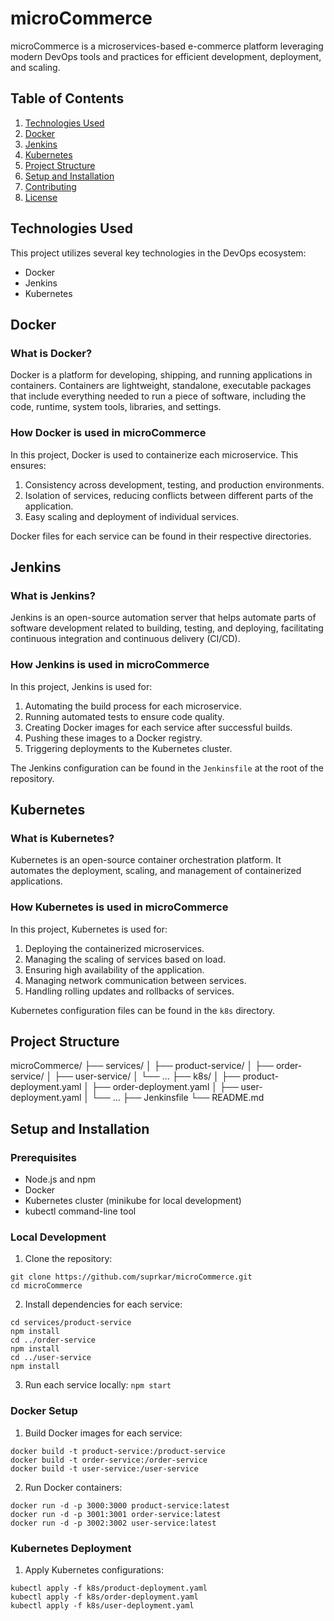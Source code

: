 # microCommerce

microCommerce is a microservices-based e-commerce platform leveraging modern DevOps tools and practices for efficient development, deployment, and scaling.

## Table of Contents
1. [Technologies Used](#technologies-used)
2. [Docker](#docker)
3. [Jenkins](#jenkins)
4. [Kubernetes](#kubernetes)
5. [Project Structure](#project-structure)
6. [Setup and Installation](#setup-and-installation)
7. [Contributing](#contributing)
8. [License](#license)

## Technologies Used

This project utilizes several key technologies in the DevOps ecosystem:

- Docker
- Jenkins
- Kubernetes

## Docker

### What is Docker?

Docker is a platform for developing, shipping, and running applications in containers. Containers are lightweight, standalone, executable packages that include everything needed to run a piece of software, including the code, runtime, system tools, libraries, and settings.

### How Docker is used in microCommerce

In this project, Docker is used to containerize each microservice. This ensures:

1. Consistency across development, testing, and production environments.
2. Isolation of services, reducing conflicts between different parts of the application.
3. Easy scaling and deployment of individual services.

Docker files for each service can be found in their respective directories.

## Jenkins

### What is Jenkins?

Jenkins is an open-source automation server that helps automate parts of software development related to building, testing, and deploying, facilitating continuous integration and continuous delivery (CI/CD).

### How Jenkins is used in microCommerce

In this project, Jenkins is used for:

1. Automating the build process for each microservice.
2. Running automated tests to ensure code quality.
3. Creating Docker images for each service after successful builds.
4. Pushing these images to a Docker registry.
5. Triggering deployments to the Kubernetes cluster.

The Jenkins configuration can be found in the `Jenkinsfile` at the root of the repository.

## Kubernetes

### What is Kubernetes?

Kubernetes is an open-source container orchestration platform. It automates the deployment, scaling, and management of containerized applications.

### How Kubernetes is used in microCommerce

In this project, Kubernetes is used for:

1. Deploying the containerized microservices.
2. Managing the scaling of services based on load.
3. Ensuring high availability of the application.
4. Managing network communication between services.
5. Handling rolling updates and rollbacks of services.

Kubernetes configuration files can be found in the `k8s` directory.

## Project Structure
microCommerce/
├── services/
│   ├── product-service/
│   ├── order-service/
│   ├── user-service/
│   └── ...
├── k8s/
│   ├── product-deployment.yaml
│   ├── order-deployment.yaml
│   ├── user-deployment.yaml
│   └── ...
├── Jenkinsfile
└── README.md

## Setup and Installation
### Prerequisites
- Node.js and npm
- Docker
- Kubernetes cluster (minikube for local development)
- kubectl command-line tool

### Local Development

1. Clone the repository:
```
git clone https://github.com/suprkar/microCommerce.git
cd microCommerce
```
2. Install dependencies for each service:

```
cd services/product-service
npm install
cd ../order-service
npm install
cd ../user-service
npm install
```
3. Run each service locally:
   ```npm start```

### Docker Setup

1. Build Docker images for each service:
```
docker build -t product-service:/product-service
docker build -t order-service:/order-service
docker build -t user-service:/user-service
```
2. Run Docker containers:
```
docker run -d -p 3000:3000 product-service:latest
docker run -d -p 3001:3001 order-service:latest
docker run -d -p 3002:3002 user-service:latest
```
### Kubernetes Deployment

1. Apply Kubernetes configurations:
```
kubectl apply -f k8s/product-deployment.yaml
kubectl apply -f k8s/order-deployment.yaml
kubectl apply -f k8s/user-deployment.yaml
```
